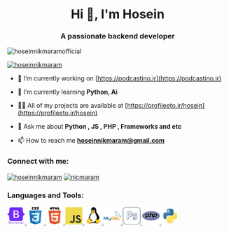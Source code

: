 <h1 align="center">Hi 👋, I'm Hosein</h1>
<h3 align="center">A passionate backend developer</h3>

<p align="left"> <img src="https://komarev.com/ghpvc/?username=hoseinnikmaramofficial&label=Profile%20views&color=0e75b6&style=flat" alt="hoseinnikmaramofficial" /> </p>

<p align="left"> <a href="https://twitter.com/hoseinnikmaram" target="blank"><img src="https://img.shields.io/twitter/follow/hoseinnikmaram?logo=twitter&style=for-the-badge" alt="hoseinnikmaram" /></a> </p>

- 🔭 I’m currently working on [https://podcastino.ir](https://podcastino.ir)

- 🌱 I’m currently learning **Python, Ai**

- 👨‍💻 All of my projects are available at [https://profileeto.ir/hosein](https://profileeto.ir/hosein)

- 💬 Ask me about **Python , JS , PHP , Frameworks and etc**

- 📫 How to reach me **hoseinnikmaram@gmail.com**

<h3 align="left">Connect with me:</h3>
<p align="left">
<a href="https://twitter.com/0xNIKMARAM" target="blank"><img align="center" src="https://raw.githubusercontent.com/rahuldkjain/github-profile-readme-generator/master/src/images/icons/Social/twitter.svg" alt="hoseinnikmaram" height="30" width="40" /></a>
<a href="https://instagram.com/nicmaram" target="blank"><img align="center" src="https://raw.githubusercontent.com/rahuldkjain/github-profile-readme-generator/master/src/images/icons/Social/instagram.svg" alt="nicmaram" height="30" width="40" /></a>
</p>

<h3 align="left">Languages and Tools:</h3>
<p align="left"> <a href="https://getbootstrap.com" target="_blank" rel="noreferrer"> <img src="https://raw.githubusercontent.com/devicons/devicon/master/icons/bootstrap/bootstrap-plain-wordmark.svg" alt="bootstrap" width="40" height="40"/> </a> <a href="https://www.w3schools.com/css/" target="_blank" rel="noreferrer"> <img src="https://raw.githubusercontent.com/devicons/devicon/master/icons/css3/css3-original-wordmark.svg" alt="css3" width="40" height="40"/> </a> <a href="https://www.w3.org/html/" target="_blank" rel="noreferrer"> <img src="https://raw.githubusercontent.com/devicons/devicon/master/icons/html5/html5-original-wordmark.svg" alt="html5" width="40" height="40"/> </a> <a href="https://developer.mozilla.org/en-US/docs/Web/JavaScript" target="_blank" rel="noreferrer"> <img src="https://raw.githubusercontent.com/devicons/devicon/master/icons/javascript/javascript-original.svg" alt="javascript" width="40" height="40"/> </a> <a href="https://www.linux.org/" target="_blank" rel="noreferrer"> <img src="https://raw.githubusercontent.com/devicons/devicon/master/icons/linux/linux-original.svg" alt="linux" width="40" height="40"/> </a> <a href="https://www.mysql.com/" target="_blank" rel="noreferrer"> <img src="https://raw.githubusercontent.com/devicons/devicon/master/icons/mysql/mysql-original-wordmark.svg" alt="mysql" width="40" height="40"/> </a> <a href="https://www.photoshop.com/en" target="_blank" rel="noreferrer"> <img src="https://raw.githubusercontent.com/devicons/devicon/master/icons/photoshop/photoshop-line.svg" alt="photoshop" width="40" height="40"/> </a> <a href="https://www.php.net" target="_blank" rel="noreferrer"> <img src="https://raw.githubusercontent.com/devicons/devicon/master/icons/php/php-original.svg" alt="php" width="40" height="40"/> </a> <a href="https://www.python.org" target="_blank" rel="noreferrer"> <img src="https://raw.githubusercontent.com/devicons/devicon/master/icons/python/python-original.svg" alt="python" width="40" height="40"/> </a> </p>
